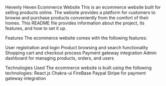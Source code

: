  Hevenly Heven Ecommerce Website
This is an ecommerce website built for selling products online. The website provides a platform for customers to browse and purchase products conveniently from the comfort of their homes. This README file provides information about the project, its features, and how to set it up.

Features
The ecommerce website comes with the following features:

User registration and login
Product browsing and search functionality
Shopping cart and checkout process
Payment gateway integration
Admin dashboard for managing products, orders, and users

Technologies Used
The ecommerce website is built using the following technologies:
React.js
Chakra-ui
FireBase
Paypal
Stripe for payment gateway integration


